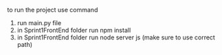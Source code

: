 to run the project use command 
1. run main.py file
2. in Sprint1FrontEnd folder run npm install
3. in Sprint1FrontEnd folder run node server js  (make sure to use correct path)
